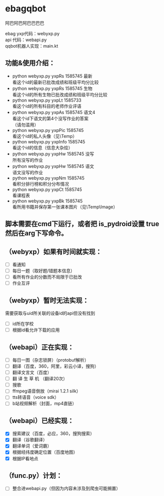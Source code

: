 # ebagqbot
阿巴阿巴阿巴巴巴巴

ebag yxp代码：webyxp.py  
api 代码：webapi.py  
qqbot机器人实现：main.kt  

## 功能&使用介绍：  

- python webyxp.py yxpRs 1585745 最新  
看这个id的最新已批改成绩和班级平均分比较  
- python webyxp.py yxpRs 1585745 生物  
看这个id的所有生物已批改成绩和班级平均分比较
- python webyxp.py yxpLt 1585733  
看这个id的所有科目的老师作业评语
- python webyxp.py yxpAs 1585745 语文4  
看这个id下语文的第4个没写作业的答案  
（请勿滥用）  
- python webyxp.py yxpPic 1585745  
看这个id的私人头像（见\Temp）
- python webyxp.py yxpInfo 1585745  
看这个id的信息（信息大杂烩）
- python webyxp.py yxpHw 1585745 没写  
所有没写的作业
- python webyxp.py yxpHw 1585745 语文  
语文没写的作业
- python webyxp.py yxpNm 1585745  
看积分排行榜和积分分布情况
- python webyxp.py yxpCt 1585745  
看课程表  
- python webyxp.py yxpBk 1585745  
看所用书籍并保存第一张课本图片（见\Temp\Image）  

## 脚本需要在cmd下运行，或者把 is_pydroid设置 true然后在arg下写命令。

## （webyxp）如果有时间就实现：

- [ ] 看通知  
- [ ] 每日一题（取好题/错题本信息）
- [ ] 看所有作业的分数而不局限于已批改  
- [ ] 作业互评  

## （webyxp）暂时无法实现：  

需要获取与uid所关联的设备id的api但没有找到  
- [ ] id所在学校  
- [ ] 根据id看允许下载的应用  

## （webapi）正在实现：  

- [ ] 每日一图（杂志锁屏）（protobuf解析）  
- [ ] 翻译（百度，360，阿里，彩云小译，搜狗） 
- [ ] 翻译文言文（百度）  
- [ ] 翻 译 生 草 机 （翻译20次）  
- [ ] 搜歌  
- [ ] ffmpeg语音倒放（mirai 1.2.1 silk）  
- [ ] tts转语音（voice sdk）  
- [ ] b站视频解析（封面，mp4直链）

## （webapi）已经实现：

- [X] 搜索建议（百度，必应，360，搜狗搜索）  
- [X] 翻译（谷歌翻译）  
- [X] 翻译单词（爱词霸）  
- [X] 根据经纬度确定位置（百度地图）  
- [X] 根据IP看地点  

## （func.py）计划：

- [ ] 整合进webapi.py（但因为内容未涉及到爬虫可能搁置）
